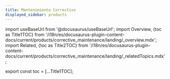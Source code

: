```yaml
---
title: Mantenimiento Correctivo
displayed_sidebar: products
---
```


import useBaseUrl from '@docusaurus/useBaseUrl'; 
import Overview, {toc as Title1TOC} from '/i18n/es/docusaurus-plugin-content-docs/current/products/corrective_maintenance/landing/_overview.mdx';
import Related, {toc as Title2TOC} from '/i18n/es/docusaurus-plugin-content-docs/current/products/corrective_maintenance/landing/_relatedTopics.mdx'; 


<Overview/>
<Related/>

export const toc = [...Title1TOC];


